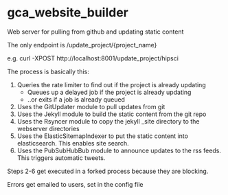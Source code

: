 gca_website_builder
=================

Web server for pulling from github and updating static content

The only endpoint is /update_project/{project_name}

e.g. curl -XPOST http://localhost:8001/update_project/hipsci

The process is basically this:
1. Queries the rate limiter to find out if the project is already updating
    * Queues up a delayed job if the project is already updating
    * ..or exits if a job is already queued
2. Uses the GitUpdater module to pull updates from git
3. Uses the Jekyll module to build the static content from the git repo
4. Uses the Rsyncer module to copy the jekyll _site directory to the webserver directories
5. Uses the ElasticSitemapIndexer to put the static content into elasticsearch. This enables site search.
6. Uses the PubSubHubBub module to announce updates to the rss feeds. This triggers automatic tweets.

Steps 2-6 get executed in a forked process because they are blocking.

Errors get emailed to users, set in the config file
